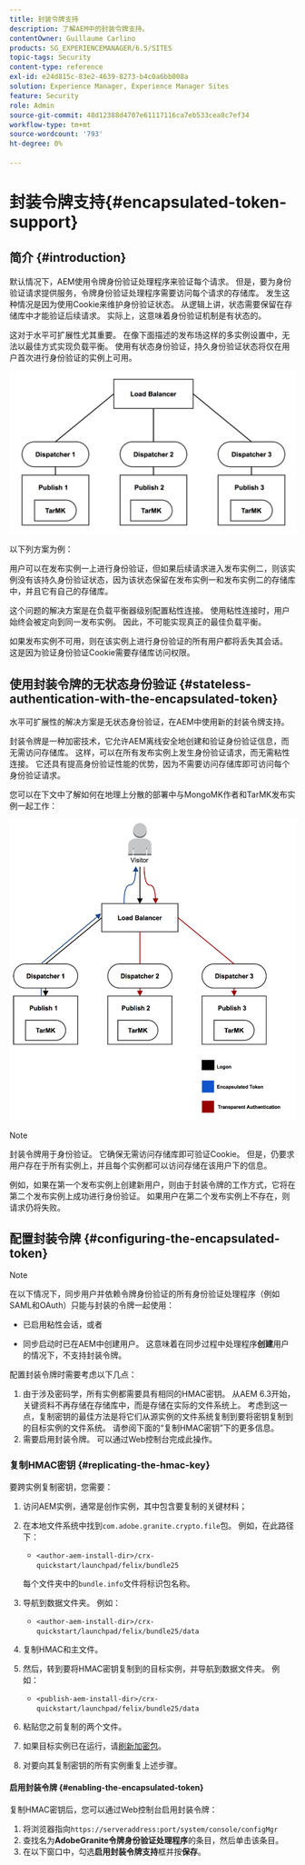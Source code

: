 ```yaml
---
title: 封装令牌支持
description: 了解AEM中的封装令牌支持。
contentOwner: Guillaume Carlino
products: SG_EXPERIENCEMANAGER/6.5/SITES
topic-tags: Security
content-type: reference
exl-id: e24d815c-83e2-4639-8273-b4c0a6bb008a
solution: Experience Manager, Experience Manager Sites
feature: Security
role: Admin
source-git-commit: 48d12388d4707e61117116ca7eb533cea8c7ef34
workflow-type: tm+mt
source-wordcount: '793'
ht-degree: 0%

---
```


# 封装令牌支持{#encapsulated-token-support}

## 简介 {#introduction}

默认情况下，AEM使用令牌身份验证处理程序来验证每个请求。 但是，要为身份验证请求提供服务，令牌身份验证处理程序需要访问每个请求的存储库。 发生这种情况是因为使用Cookie来维护身份验证状态。 从逻辑上讲，状态需要保留在存储库中才能验证后续请求。 实际上，这意味着身份验证机制是有状态的。

这对于水平可扩展性尤其重要。 在像下面描述的发布场这样的多实例设置中，无法以最佳方式实现负载平衡。 使用有状态身份验证，持久身份验证状态将仅在用户首次进行身份验证的实例上可用。

![chlimage_1-33](assets/chlimage_1-33a.png)

以下列方案为例：

用户可以在发布实例一上进行身份验证，但如果后续请求进入发布实例二，则该实例没有该持久身份验证状态，因为该状态保留在发布实例一和发布实例二的存储库中，并且它有自己的存储库。

这个问题的解决方案是在负载平衡器级别配置粘性连接。 使用粘性连接时，用户始终会被定向到同一发布实例。 因此，不可能实现真正的最佳负载平衡。

如果发布实例不可用，则在该实例上进行身份验证的所有用户都将丢失其会话。 这是因为验证身份验证Cookie需要存储库访问权限。

## 使用封装令牌的无状态身份验证 {#stateless-authentication-with-the-encapsulated-token}

水平可扩展性的解决方案是无状态身份验证，在AEM中使用新的封装令牌支持。

封装令牌是一种加密技术，它允许AEM离线安全地创建和验证身份验证信息，而无需访问存储库。 这样，可以在所有发布实例上发生身份验证请求，而无需粘性连接。 它还具有提高身份验证性能的优势，因为不需要访问存储库即可访问每个身份验证请求。

您可以在下文中了解如何在地理上分散的部署中与MongoMK作者和TarMK发布实例一起工作：

![chlimage_1-34](assets/chlimage_1-34a.png)

>[!NOTE]
>
>封装令牌用于身份验证。 它确保无需访问存储库即可验证Cookie。 但是，仍要求用户存在于所有实例上，并且每个实例都可以访问存储在该用户下的信息。
>
>例如，如果在第一个发布实例上创建新用户，则由于封装令牌的工作方式，它将在第二个发布实例上成功进行身份验证。 如果用户在第二个发布实例上不存在，则请求仍将失败。
>

## 配置封装令牌 {#configuring-the-encapsulated-token}

>[!NOTE]
>在以下情况下，同步用户并依赖令牌身份验证的所有身份验证处理程序（例如SAML和OAuth）只能与封装的令牌一起使用：
>
>* 已启用粘性会话，或者
>
>* 同步启动时已在AEM中创建用户。 这意味着在同步过程中处理程序&#x200B;**创建**&#x200B;用户的情况下，不支持封装令牌。

配置封装令牌时需要考虑以下几点：

1. 由于涉及密码学，所有实例都需要具有相同的HMAC密钥。 从AEM 6.3开始，关键资料不再存储在存储库中，而是存储在实际的文件系统上。 考虑到这一点，复制密钥的最佳方法是将它们从源实例的文件系统复制到要将密钥复制到的目标实例的文件系统。 请参阅下面的“复制HMAC密钥”下的更多信息。
1. 需要启用封装令牌。 可以通过Web控制台完成此操作。

### 复制HMAC密钥 {#replicating-the-hmac-key}

要跨实例复制密钥，您需要：

1. 访问AEM实例，通常是创作实例，其中包含要复制的关键材料；
1. 在本地文件系统中找到`com.adobe.granite.crypto.file`包。 例如，在此路径下：

   * `<author-aem-install-dir>/crx-quickstart/launchpad/felix/bundle25`

   每个文件夹中的`bundle.info`文件将标识包名称。

1. 导航到数据文件夹。 例如：

   * `<author-aem-install-dir>/crx-quickstart/launchpad/felix/bundle25/data`

1. 复制HMAC和主文件。
1. 然后，转到要将HMAC密钥复制到的目标实例，并导航到数据文件夹。 例如：

   * `<publish-aem-install-dir>/crx-quickstart/launchpad/felix/bundle25/data`

1. 粘贴您之前复制的两个文件。
1. 如果目标实例已在运行，请[刷新加密包](/help/communities/deploy-communities.md#refresh-the-granite-crypto-bundle)。

1. 对要向其复制密钥的所有实例重复上述步骤。

#### 启用封装令牌 {#enabling-the-encapsulated-token}

复制HMAC密钥后，您可以通过Web控制台启用封装令牌：

1. 将浏览器指向`https://serveraddress:port/system/console/configMgr`
1. 查找名为&#x200B;**AdobeGranite令牌身份验证处理程序**&#x200B;的条目，然后单击该条目。
1. 在以下窗口中，勾选&#x200B;**启用封装令牌支持**&#x200B;框并按&#x200B;**保存**。
